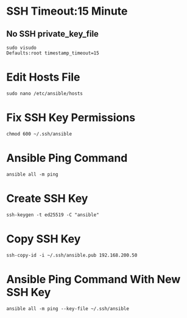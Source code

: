 # SSH Timeout:15 Minute
## No SSH private_key_file
```
sudo visudo
Defaults:root timestamp_timeout=15
```

# Edit Hosts File
```
sudo nano /etc/ansible/hosts
```

# Fix SSH Key Permissions
```
chmod 600 ~/.ssh/ansible
```
# Ansible Ping Command
```
ansible all -m ping
```

# Create SSH Key
```
ssh-keygen -t ed25519 -C "ansible"
```

# Copy SSH Key
```
ssh-copy-id -i ~/.ssh/ansible.pub 192.168.200.50
```

# Ansible Ping Command With New SSH Key
```
ansible all -m ping --key-file ~/.ssh/ansible
```

